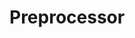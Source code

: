# Preprocessor

<include repo_url="https://github.com/foliant-docs/foliantcontrib.templates.preprocessor.git" path="README.md" sethead="2" nohead="true"></include>
